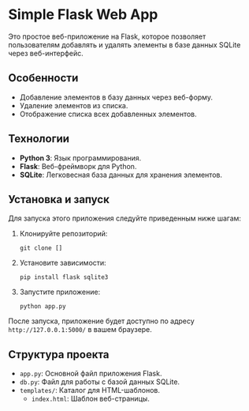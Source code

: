 # Simple Flask Web App

Это простое веб-приложение на Flask, которое позволяет пользователям добавлять и удалять элементы в базе данных SQLite через веб-интерфейс.

## Особенности

- Добавление элементов в базу данных через веб-форму.
- Удаление элементов из списка.
- Отображение списка всех добавленных элементов.

## Технологии

- **Python 3**: Язык программирования.
- **Flask**: Веб-фреймворк для Python.
- **SQLite**: Легковесная база данных для хранения элементов.

## Установка и запуск

Для запуска этого приложения следуйте приведенным ниже шагам:

1. Клонируйте репозиторий:
   ```
   git clone []
   ```
2. Установите зависимости:
   ```
   pip install flask sqlite3
   ```
3. Запустите приложение:
   ```
   python app.py
   ```

После запуска, приложение будет доступно по адресу `http://127.0.0.1:5000/` в вашем браузере.

## Структура проекта

- `app.py`: Основной файл приложения Flask.
- `db.py`: Файл для работы с базой данных SQLite.
- `templates/`: Каталог для HTML-шаблонов.
  - `index.html`: Шаблон веб-страницы.

